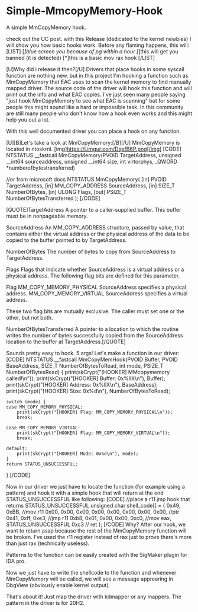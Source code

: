 # Simple-MmcopyMemory-Hook
A simple MmCopyMemory hook.

check out the UC post.
with this Release (dedicated to the kernel newbies) I will show you how basic hooks work.
Before any flaming happens, this will:
[LIST]
[*]blue screen you because of pg within a hour
[*]this will get you banned (it is detected)
[*]this is a basic mov rax hook
[/LIST]

[U]Why did i release it then?[/U]
Drivers that place hooks in some syscall function are nothing new, but in this project I'm hooking a function such as MmCopyMemory that EAC uses to scan the kernel memory to find manually mapped driver.
The source code of the driver will hook this function and will print out the info and what EAC copies.
I've just seen many people saying "just hook MmCopyMemory to see what EAC is scanning" but for some people this might sound like a hard or impossible task.
In this community are still many people who don't know how a hook even works and this might help you out a lot.

With this well documented driver you can place a hook on any function.

[U][B]Let's take a look at MmCopyMemory:[/B][/U]
MmCopyMemory is located in ntoskrnl.
[img]https://i.imgur.com/DqsfB6P.png[/img]
[CODE]
NTSTATUS __fastcall MmCopyMemory(PVOID TargetAddress, unsigned __int64 sourceaddress, unsigned __int64 size, int virtorphys, _QWORD *numberofbytestransferred)

//or from microsoft docs
NTSTATUS MmCopyMemory(
  [in]  PVOID           TargetAddress,
  [in]  MM_COPY_ADDRESS SourceAddress,
  [in]  SIZE_T          NumberOfBytes,
  [in]  ULONG           Flags,
  [out] PSIZE_T         NumberOfBytesTransferred
);
[/CODE]

[QUOTE]TargetAddress
A pointer to a caller-supplied buffer. This buffer must be in nonpageable memory.

SourceAddress
An MM_COPY_ADDRESS structure, passed by value, that contains either the virtual address or the physical address of the data to be copied to the buffer pointed to by TargetAddress.

NumberOfBytes
The number of bytes to copy from SourceAddress to TargetAddress.

Flags
Flags that indicate whether SourceAddress is a virtual address or a physical address. The following flag bits are defined for this parameter.

Flag
MM_COPY_MEMORY_PHYSICAL	SourceAddress specifies a physical address.
MM_COPY_MEMORY_VIRTUAL	SourceAddress specifies a virtual address.
 
These two flag bits are mutually exclusive. The caller must set one or the other, but not both.

NumberOfBytesTransferred
A pointer to a location to which the routine writes the number of bytes successfully copied from the SourceAddress location to the buffer at TargetAddress.[/QUOTE]

Sounds pretty easy to hook. 5 args! Let's make a function in our driver:
[CODE]
NTSTATUS __fastcall MmCopyMemHook(PVOID Buffer, PVOID BaseAddress, SIZE_T NumberOfBytesToRead, int mode, PSIZE_T NumberOfBytesRead) {
	print(skCrypt("[HOOKER] MMcopymemory called!\n"));
	print(skCrypt("[HOOKER] Buffer: 0x%llX\n"), Buffer);
	print(skCrypt("[HOOKER] Address: 0x%llX\n"), BaseAddress);
	print(skCrypt("[HOOKER] Size: 0x%d\n"), NumberOfBytesToRead);

	switch (mode) {
	case MM_COPY_MEMORY_PHYSICAL:
		print(skCrypt("[HOOKER] Flag: MM_COPY_MEMORY_PHYSICAL\n"));
		break;

	case MM_COPY_MEMORY_VIRTUAL:
		print(skCrypt("[HOOKER] Flag: MM_COPY_MEMORY_VIRTUAL\n"));
		break;

	default:
		print(skCrypt("[HOOKER] Mode: 0x%d\n"), mode);
	}
	return STATUS_UNSUCCESSFUL;
}
[/CODE]

Now in our driver we just have to locate the function (for example using a pattern) and hook it with a simple hook that will return at the end STATUS_UNSUCCESSFUL like following:
[CODE]
		//place a r11 jmp hook that returns STATUS_UNSUCCESSFUL
		unsigned char shell_code[] = {
				0x49, 0xBB, //mov r11
				0x00, 0x00, 0x00, 0x00, 0x00, 0x00, 0x00, 0x00,  //ptr
				0x41, 0xff, 0xe3,  //jmp r11
				0xb8,  0x01,  0x00,  0x00, 0xc0, //mov eax, STATUS_UNSUCCESSFUL
				0xc3 // ret
		};
[/CODE]
Why? After our hook, we want to return asap because the rest of the MmCopyMemory function will be broken. I've used the r11 register instead of rax just to prove there's more than just rax (technically useless).

Patterns to the function can be easily created with the SigMaker plugin for IDA pro.

Now we just have to write the shellcode to the function and whenever MmCopyMemory will be called, we will see a message apprearing in DbgView (obviously enable kernel output).

That's about it! Just map the driver with kdmapper or any mappers.
The pattern in the driver is for 20H2.
